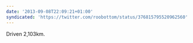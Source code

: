 ```yaml
---
date: '2013-09-08T22:09:21+01:00'
syndicated: 'https://twitter.com/roobottom/status/376815795520962560'
---
```

Driven 2,103km.
